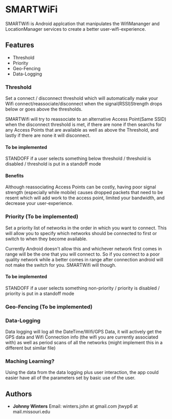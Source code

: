 # SMARTWiFi
SMARTWifi is Android applcation that manipulates the WifiMananger and LocationManager services to create a better user-wifi-experience.

## Features
* Threshold
* Priority
* Geo-Fencing
* Data-Logging

### Threshold
Set a connect / disconnect threshold which will automatically make your Wifi connect/reassociate/disconnect when the signal(RSSI)Strength drops below or goes above the thresholds.  

SMARTWifi will try to reassociate to an alternative Access Point(Same SSID) when the disconnect threshold is met, if there are none if then searchs for any Access Points that are available as well as above the Threshold, and lastly if there are none it will disconnect.

#### To be implemented
STANDOFF if a user selects something below threshold / threshold is disabled / threshold is put in a standoff mode

#### Benefits
Although reassociating Access Points can be costly, having poor signal strength (especially while mobile) causes dropped packets that need to be resent which will add work to the access point, limited your bandwidth, and decrease your user-experience.

### Priority (To be implemented)
Set a priority list of networks in the order in which you want to connect.  This will allow you to specify which networks should be connected to first or switch to when they become available.

Currently Android doesn't allow this and whichever network first comes in range will be the one that you will connect to.  So if you connect to a poor quality network while a better comes in range after connection android will not make the switch for you.  SMARTWifi will though.

#### To be implemented
STANDOFF if a user selects something non-priority / priority is disabled / priority is put in a standoff mode

### Geo-Fencing (To be implemented)

### Data-Logging 
Data logging will log all the DateTime/Wifi/GPS Data, it will actively get the GPS data and Wifi Connection info (the wifi you are currently associated with) as well as period scans of all the networks (might implement this in a different but similar file)

### Maching Learning? 
Using the data from the data logging plus user interaction, the app could easier have all of the parameters set by basic use of the user.

## Authors
* **Johnny Winters**
Email: winters.john at gmail.com jtwyp6 at mail.missouri.edu
